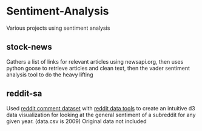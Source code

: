 # Sentiment-Analysis
Various projects using sentiment analysis

## stock-news
Gathers a list of links for relevant articles using newsapi.org,
then uses python goose to retrieve articles and clean text, then
the vader sentiment analysis tool to do the heavy lifting

## reddit-sa
Used [reddit comment dataset](
https://old.reddit.com/r/datasets/comments/3bxlg7/i_have_every_publicly_available_reddit_comment/) with [reddit data tools](
https://github.com/dewarim/reddit-data-tools) to create an intuitive d3 data visualization for looking at the general sentiment of a subreddit for any given year. (data.csv is 2009) Original data not included

